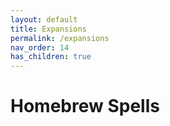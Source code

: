 ```yaml
---
layout: default
title: Expansions
permalink: /expansions
nav_order: 14
has_children: true
---
```


# Homebrew Spells
